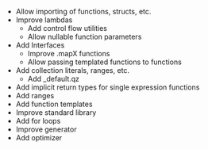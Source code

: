 - Allow importing of functions, structs, etc.
- Improve lambdas
    - Add control flow utilities
    - Allow nullable function parameters
- Add Interfaces
    - Improve .mapX functions
    - Allow passing templated functions to functions
- Add collection literals, ranges, etc.
    - Add _default.qz
- Add implicit return types for single expression functions
- Add ranges
- Add function templates
- Improve standard library
- Add for loops
- Improve generator
- Add optimizer
